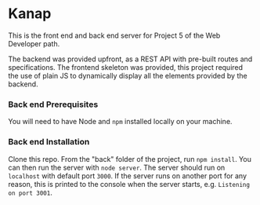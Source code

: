 # Kanap #

This is the front end and back end server for Project 5 of the Web Developer path.

The backend was provided upfront, as a REST API with pre-built routes and specifications. The frontend skeleton was provided, this project required the use of plain JS to dynamically display all the elements provided by the backend.

### Back end Prerequisites ###

You will need to have Node and `npm` installed locally on your machine.

### Back end Installation ###

Clone this repo. From the "back" folder of the project, run `npm install`. You 
can then run the server with `node server`. 
The server should run on `localhost` with default port `3000`. If the
server runs on another port for any reason, this is printed to the
console when the server starts, e.g. `Listening on port 3001`.
